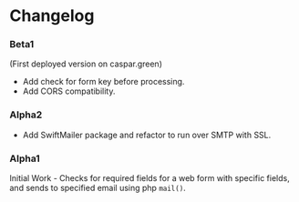 # Changelog

### Beta1
(First deployed version on caspar.green)

* Add check for form key before processing.
* Add CORS compatibility.

### Alpha2

* Add SwiftMailer package and refactor to run over SMTP with SSL.

### Alpha1

Initial Work - Checks for required fields for a web form with specific fields,
and sends to specified email using php ```mail()```.
